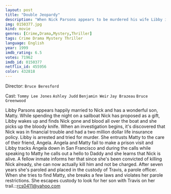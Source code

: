 ```yaml
---
layout: post
title: "Double Jeopardy"
description: "When Nick Parsons appears to be murdered his wife Libby is tried and convicted. Six years later Libby is paroled and is pursued by Travis Lehman (her parole officer) as she sets out to find her son and settle the score with Nick..."
img: 0150377.jpg
kind: movie
genres: [Crime,Drama,Mystery,Thriller]
tags: Crime Drama Mystery Thriller 
language: English
year: 1999
imdb_rating: 6.5
votes: 71962
imdb_id: 0150377
netflix_id: 455956
color: 432818
---
```

Director: `Bruce Beresford`  

Cast: `Tommy Lee Jones` `Ashley Judd` `Benjamin Weir` `Jay Brazeau` `Bruce Greenwood` 

Libby Parsons appears happily married to Nick and has a wonderful son, Matty. While spending the night on a sailboat Nick has proposed as a gift, Libby wakes up and finds Nick gone and blood all over the boat and she picks up the bloody knife. When an investigation begins, it's discovered that Nick was in financial trouble and had a two million dollar life insurance policy. Libby is arrested and tried for murder. She entrusts Matty to the care of their friend, Angela. Angela and Matty fail to make a prison visit and Libby tracks Angela down in San Francisco and during the calls while speaking to Matty he calls out a hello to Daddy and she learns that Nick is alive. A fellow inmate informs her that since she's been convicted of killing Nick already, she can now actually kill him and not be charged. After seven years she's paroled and placed in the custody of Travis, a parole officer. When she tries to find Matty, she breaks a few laws and violates her parole restrictions. She escapes custody to look for her son with Travis on her trail.::rcs0411@yahoo.com